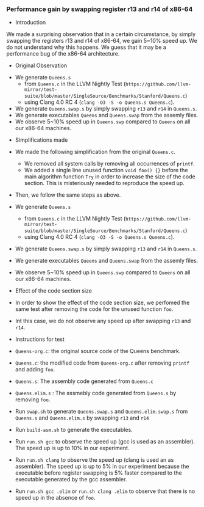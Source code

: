 ### Performance gain by swapping register r13 and r14 of x86-64

* Introduction

We made a surprising observation that in a certain circumstance, by
simply swapping the registers r13 and r14 of x86-64, we gain 5~10%
speed up. We do not understand why this happens. We guess that it may
be a performance bug of the x86-64 architecture.

* Original Observation

- We generate `Queens.s`
  + from `Queens.c` in the LLVM Nightly Test 
    (`https://github.com/llvm-mirror/test-suite/blob/master/SingleSource/Benchmarks/Stanford/Queens.c`)
  + using Clang 4.0 RC 4 
    (`clang -O3 -S -o Queens.s Queens.c`).
- We generate `Queens.swap.s` by simply swapping `r13` and `r14` in `Queens.s`.
- We generate executables `Queens` and `Queens.swap` from the assemly files.
- We observe 5~10% speed up in `Queens.swp` compared to `Queens` on all our x86-64 machines.

* Simplifications made

- We made the following simplification from the original `Queens.c`.
  + We removed all system calls by removing all occurrences of `printf`.
  + We added a single line unused function `void foo() {}` before the main algorithm function `Try` in order to increase the size of the code section.
    This is misteriously needed to reproduce the speed up.

- Then, we follow the same steps as above.

- We generate `Queens.s`
  + from `Queens.c` in the LLVM Nightly Test 
    (`https://github.com/llvm-mirror/test-suite/blob/master/SingleSource/Benchmarks/Stanford/Queens.c`)
  + using Clang 4.0 RC 4 
    (`clang -O3 -S -o Queens.s Queens.c`).
- We generate `Queens.swap.s` by simply swapping `r13` and `r14` in `Queens.s`.
- We generate executables `Queens` and `Queens.swap` from the assemly files.
- We observe 5~10% speed up in `Queens.swp` compared to `Queens` on all our x86-64 machines.

* Effect of the code section size

- In order to show the effect of the code section size, we perfomed the same test after removing the code for the unused function `foo`.

- Int this case, we do not observe any speed up after swapping `r13` and `r14`.

* Instructions for test

- `Queens-org.c`: the original source code of the Queens benchmark.

- `Queens.c`: the modified code from `Queens-org.c` after removing `printf` and adding `foo`.

- `Queens.s`: The assembly code generated from `Queens.c`

- `Queens.elim.s` : The assmebly code generated from `Queens.s` by removing `foo`.

- Run `swap.sh` to generate `Queens.swap.s` and `Queens.elim.swap.s` from `Queens.s` and `Queens.elim.s` by swapping `r13` and `r14`

- Run `build-asm.sh` to generate the executables.

- Run `run.sh gcc` to observe the speed up (gcc is used as an assembler).
  The speed up is up to 10% in our experiment.

- Run `run.sh clang` to observe the speed up (clang is used an as assembler).
  The speed up is up to 5% in our experiment because the executable before register swapping is 5% faster compared to the executable generated by the gcc assembler.

- Run `run.sh gcc .elim` or `run.sh clang .elim` to observe that there is no speed up in the absence of `foo`.
 
